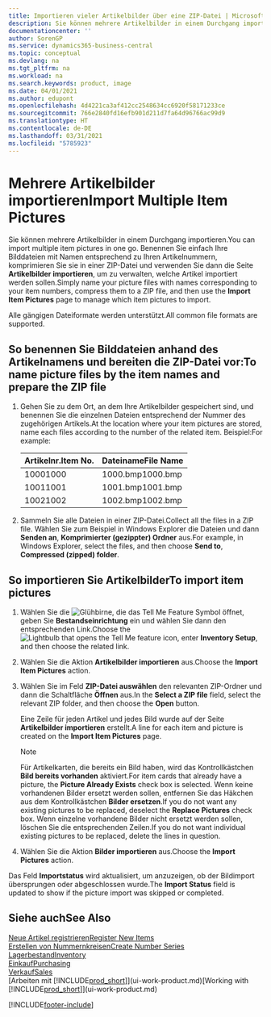 ```yaml
---
title: Importieren vieler Artikelbilder über eine ZIP-Datei | Microsoft Docs
description: Sie können mehrere Artikelbilder in einem Durchgang importieren. Benennen Sie einfach Ihre Bilddateien mit Namen entsprechend zu Ihren Artikelnummern, komprimieren Sie sie in einer ZIP-Datei und verwenden Sie dann die Seite „Artikelbilder importieren”, um zu verwalten, welche Artikel importiert werden sollen.
documentationcenter: ''
author: SorenGP
ms.service: dynamics365-business-central
ms.topic: conceptual
ms.devlang: na
ms.tgt_pltfrm: na
ms.workload: na
ms.search.keywords: product, image
ms.date: 04/01/2021
ms.author: edupont
ms.openlocfilehash: 4d4221ca3af412cc2548634cc6920f58171233ce
ms.sourcegitcommit: 766e2840fd16efb901d211d7fa64d96766ac99d9
ms.translationtype: HT
ms.contentlocale: de-DE
ms.lasthandoff: 03/31/2021
ms.locfileid: "5785923"
---
```

# <a name="import-multiple-item-pictures"></a><span data-ttu-id="721c0-104">Mehrere Artikelbilder importieren</span><span class="sxs-lookup"><span data-stu-id="721c0-104">Import Multiple Item Pictures</span></span>
<span data-ttu-id="721c0-105">Sie können mehrere Artikelbilder in einem Durchgang importieren.</span><span class="sxs-lookup"><span data-stu-id="721c0-105">You can import multiple item pictures in one go.</span></span> <span data-ttu-id="721c0-106">Benennen Sie einfach Ihre Bilddateien mit Namen entsprechend zu Ihren Artikelnummern, komprimieren Sie sie in einer ZIP-Datei und verwenden Sie dann die Seite **Artikelbilder importieren**, um zu verwalten, welche Artikel importiert werden sollen.</span><span class="sxs-lookup"><span data-stu-id="721c0-106">Simply name your picture files with names corresponding to your item numbers, compress them to a ZIP file, and then use the **Import Item Pictures** page to manage which item pictures to import.</span></span>

<span data-ttu-id="721c0-107">Alle gängigen Dateiformate werden unterstützt.</span><span class="sxs-lookup"><span data-stu-id="721c0-107">All common file formats are supported.</span></span>

## <a name="to-name-picture-files-by-the-item-names-and-prepare-the-zip-file"></a><span data-ttu-id="721c0-108">So benennen Sie Bilddateien anhand des Artikelnamens und bereiten die ZIP-Datei vor:</span><span class="sxs-lookup"><span data-stu-id="721c0-108">To name picture files by the item names and prepare the ZIP file</span></span>
1. <span data-ttu-id="721c0-109">Gehen Sie zu dem Ort, an dem Ihre Artikelbilder gespeichert sind, und benennen Sie die einzelnen Dateien entsprechend der Nummer des zugehörigen Artikels.</span><span class="sxs-lookup"><span data-stu-id="721c0-109">At the location where your item pictures are stored, name each files according to the number of the related item.</span></span> <span data-ttu-id="721c0-110">Beispiel:</span><span class="sxs-lookup"><span data-stu-id="721c0-110">For example:</span></span>

    |<span data-ttu-id="721c0-111">Artikelnr.</span><span class="sxs-lookup"><span data-stu-id="721c0-111">Item No.</span></span>|<span data-ttu-id="721c0-112">Dateiname</span><span class="sxs-lookup"><span data-stu-id="721c0-112">File Name</span></span>|
    |-|-|
    |<span data-ttu-id="721c0-113">1000</span><span class="sxs-lookup"><span data-stu-id="721c0-113">1000</span></span>|<span data-ttu-id="721c0-114">1000.bmp</span><span class="sxs-lookup"><span data-stu-id="721c0-114">1000.bmp</span></span>|
    |<span data-ttu-id="721c0-115">1001</span><span class="sxs-lookup"><span data-stu-id="721c0-115">1001</span></span>|<span data-ttu-id="721c0-116">1001.bmp</span><span class="sxs-lookup"><span data-stu-id="721c0-116">1001.bmp</span></span>|
    |<span data-ttu-id="721c0-117">1002</span><span class="sxs-lookup"><span data-stu-id="721c0-117">1002</span></span>|<span data-ttu-id="721c0-118">1002.bmp</span><span class="sxs-lookup"><span data-stu-id="721c0-118">1002.bmp</span></span>|

2. <span data-ttu-id="721c0-119">Sammeln Sie alle Dateien in einer ZIP-Datei.</span><span class="sxs-lookup"><span data-stu-id="721c0-119">Collect all the files in a ZIP file.</span></span> <span data-ttu-id="721c0-120">Wählen Sie zum Beispiel in Windows Explorer die Dateien und dann **Senden an**, **Komprimierter (gezippter) Ordner** aus.</span><span class="sxs-lookup"><span data-stu-id="721c0-120">For example, in Windows Explorer, select the files, and then choose **Send to**, **Compressed (zipped) folder**.</span></span>     

## <a name="to-import-item-pictures"></a><span data-ttu-id="721c0-121">So importieren Sie Artikelbilder</span><span class="sxs-lookup"><span data-stu-id="721c0-121">To import item pictures</span></span>
1. <span data-ttu-id="721c0-122">Wählen Sie die ![Glühbirne, die das Tell Me Feature](media/ui-search/search_small.png "Was möchten Sie tun?") Symbol öffnet, geben Sie **Bestandseinrichtung** ein und wählen Sie dann den entsprechenden Link.</span><span class="sxs-lookup"><span data-stu-id="721c0-122">Choose the ![Lightbulb that opens the Tell Me feature](media/ui-search/search_small.png "Tell me what you want to do") icon, enter **Inventory Setup**, and then choose the related link.</span></span>
2. <span data-ttu-id="721c0-123">Wählen Sie die Aktion **Artikelbilder importieren** aus.</span><span class="sxs-lookup"><span data-stu-id="721c0-123">Choose the **Import Item Pictures** action.</span></span>
3. <span data-ttu-id="721c0-124">Wählen Sie im Feld **ZIP-Datei auswählen** den relevanten ZIP-Ordner und dann die Schaltfläche **Öffnen** aus.</span><span class="sxs-lookup"><span data-stu-id="721c0-124">In the **Select a ZIP file** field, select the relevant ZIP folder, and then choose the **Open** button.</span></span>

    <span data-ttu-id="721c0-125">Eine Zeile für jeden Artikel und jedes Bild wurde auf der Seite **Artikelbilder importieren** erstellt.</span><span class="sxs-lookup"><span data-stu-id="721c0-125">A line for each item and picture is created on the **Import Item Pictures** page.</span></span>

    > [!NOTE]
    > <span data-ttu-id="721c0-126">Für Artikelkarten, die bereits ein Bild haben, wird das Kontrollkästchen **Bild bereits vorhanden** aktiviert.</span><span class="sxs-lookup"><span data-stu-id="721c0-126">For item cards that already have a picture, the **Picture Already Exists** check box is selected.</span></span> <span data-ttu-id="721c0-127">Wenn keine vorhandenen Bilder ersetzt werden sollen, entfernen Sie das Häkchen aus dem Kontrollkästchen **Bilder ersetzen**.</span><span class="sxs-lookup"><span data-stu-id="721c0-127">If you do not want any existing pictures to be replaced, deselect the **Replace Pictures** check box.</span></span> <span data-ttu-id="721c0-128">Wenn einzelne vorhandene Bilder nicht ersetzt werden sollen, löschen Sie die entsprechenden Zeilen.</span><span class="sxs-lookup"><span data-stu-id="721c0-128">If you do not want individual existing pictures to be replaced, delete the lines in question.</span></span>

3. <span data-ttu-id="721c0-129">Wählen Sie die Aktion **Bilder importieren** aus.</span><span class="sxs-lookup"><span data-stu-id="721c0-129">Choose the **Import Pictures** action.</span></span>

<span data-ttu-id="721c0-130">Das Feld **Importstatus** wird aktualisiert, um anzuzeigen, ob der Bildimport übersprungen oder abgeschlossen wurde.</span><span class="sxs-lookup"><span data-stu-id="721c0-130">The **Import Status** field is updated to show if the picture import was skipped or completed.</span></span>       

## <a name="see-also"></a><span data-ttu-id="721c0-131">Siehe auch</span><span class="sxs-lookup"><span data-stu-id="721c0-131">See Also</span></span>
[<span data-ttu-id="721c0-132">Neue Artikel registrieren</span><span class="sxs-lookup"><span data-stu-id="721c0-132">Register New Items</span></span>](inventory-how-register-new-items.md)  
[<span data-ttu-id="721c0-133">Erstellen von Nummernkreisen</span><span class="sxs-lookup"><span data-stu-id="721c0-133">Create Number Series</span></span>](ui-create-number-series.md)  
[<span data-ttu-id="721c0-134">Lagerbestand</span><span class="sxs-lookup"><span data-stu-id="721c0-134">Inventory</span></span>](inventory-manage-inventory.md)  
[<span data-ttu-id="721c0-135">Einkauf</span><span class="sxs-lookup"><span data-stu-id="721c0-135">Purchasing</span></span>](purchasing-manage-purchasing.md)  
[<span data-ttu-id="721c0-136">Verkauf</span><span class="sxs-lookup"><span data-stu-id="721c0-136">Sales</span></span>](sales-manage-sales.md)  
<span data-ttu-id="721c0-137">[Arbeiten mit [!INCLUDE[prod_short](includes/prod_short.md)]](ui-work-product.md)</span><span class="sxs-lookup"><span data-stu-id="721c0-137">[Working with [!INCLUDE[prod_short](includes/prod_short.md)]](ui-work-product.md)</span></span>


[!INCLUDE[footer-include](includes/footer-banner.md)]